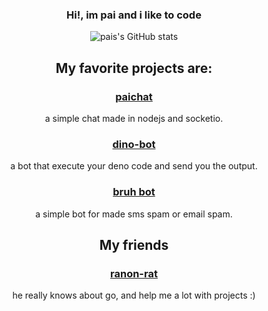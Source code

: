 <div align ="center">

### Hi!, im pai and i like to code

<p>
  
![pais's GitHub stats](https://github-readme-stats.vercel.app/api?username=ELPanaJose&show_icons=true&theme=radical)

</p>

## My favorite projects are:
  
<a href="https://chat-pai.herokuapp.com/"> <h3>paichat</h3> </a> a simple chat made in nodejs and socketio.

<a href="https://github.com/ELPanaJose/dino-bot"> <h3>dino-bot</h3> </a> a bot that execute your deno code and send you the output.
  
<a href="https://github.com/ELPanaJose/bruh-bot"><h3>bruh bot</h3></a> a simple bot for made sms spam or email spam.

## My friends

<a href="https://github.com/ranon-rat"><h3>ranon-rat</h3></a> he really knows about go, and help me a lot with projects :)

</div>

